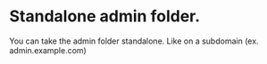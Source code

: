 # Standalone admin folder.
You can take the admin folder standalone. Like on a subdomain (ex. admin.example.com)
